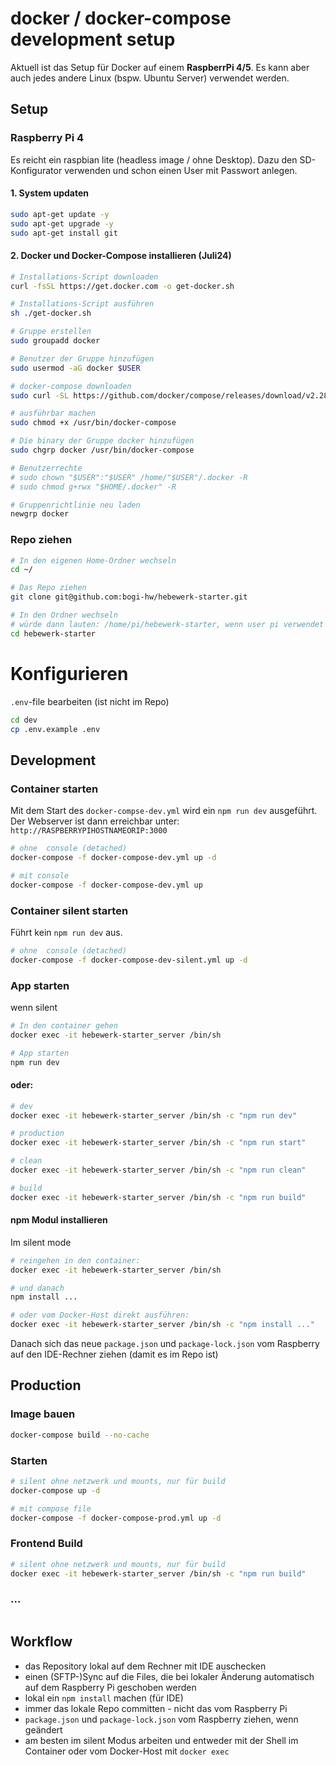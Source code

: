 # docker / docker-compose development setup

Aktuell ist das Setup für Docker auf einem **RaspberrPi 4/5**. Es kann aber auch jedes andere Linux (bspw. Ubuntu Server) verwendet werden.

## Setup
### Raspberry Pi 4
 
Es reicht ein raspbian lite (headless image / ohne Desktop). Dazu den SD-Konfigurator verwenden und schon einen User mit Passwort anlegen.  

#### 1. System updaten
```bash
sudo apt-get update -y
sudo apt-get upgrade -y
sudo apt-get install git
```

#### 2. Docker und Docker-Compose installieren (Juli24)

```bash
# Installations-Script downloaden
curl -fsSL https://get.docker.com -o get-docker.sh

# Installations-Script ausführen
sh ./get-docker.sh

# Gruppe erstellen 
sudo groupadd docker

# Benutzer der Gruppe hinzufügen
sudo usermod -aG docker $USER  

# docker-compose downloaden
sudo curl -SL https://github.com/docker/compose/releases/download/v2.28.1/docker-compose-linux-armv7 -o /usr/bin/docker-compose

# ausführbar machen
sudo chmod +x /usr/bin/docker-compose

# Die binary der Gruppe docker hinzufügen
sudo chgrp docker /usr/bin/docker-compose

# Benutzerrechte
# sudo chown "$USER":"$USER" /home/"$USER"/.docker -R
# sudo chmod g+rwx "$HOME/.docker" -R

# Gruppenrichtlinie neu laden
newgrp docker
```

### Repo ziehen

```bash
# In den eigenen Home-Ordner wechseln
cd ~/

# Das Repo ziehen
git clone git@github.com:bogi-hw/hebewerk-starter.git

# In den Ordner wechseln
# würde dann lauten: /home/pi/hebewerk-starter, wenn user pi verwendet wird
cd hebewerk-starter 
```

# Konfigurieren
`.env`-file bearbeiten (ist nicht im Repo)

```bash
cd dev
cp .env.example .env
```

## Development

### Container starten

Mit dem Start des `docker-compse-dev.yml` wird ein `npm run dev` ausgeführt.  
Der Webserver ist dann erreichbar unter: `http://RASPBERRYPIHOSTNAMEORIP:3000`

```bash
# ohne  console (detached)
docker-compose -f docker-compose-dev.yml up -d

# mit console
docker-compose -f docker-compose-dev.yml up
```

### Container silent starten
Führt kein `npm run dev` aus.
```bash
# ohne  console (detached)
docker-compose -f docker-compose-dev-silent.yml up -d
```

### App starten
wenn silent
```bash
# In den container gehen
docker exec -it hebewerk-starter_server /bin/sh 

# App starten
npm run dev
```
#### oder:

```bash
# dev
docker exec -it hebewerk-starter_server /bin/sh -c "npm run dev"

# production
docker exec -it hebewerk-starter_server /bin/sh -c "npm run start"

# clean
docker exec -it hebewerk-starter_server /bin/sh -c "npm run clean"

# build
docker exec -it hebewerk-starter_server /bin/sh -c "npm run build"
```

#### npm Modul installieren
Im silent mode
```bash
# reingehen in den container:
docker exec -it hebewerk-starter_server /bin/sh

# und danach
npm install ...

# oder vom Docker-Host direkt ausführen:
docker exec -it hebewerk-starter_server /bin/sh -c "npm install ..."
```

Danach sich das neue `package.json` und `package-lock.json` vom Raspberry auf den IDE-Rechner ziehen (damit es im Repo ist)

## Production
### Image bauen
```bash
docker-compose build --no-cache
```

### Starten
```bash
# silent ohne netzwerk und mounts, nur für build
docker-compose up -d

# mit compose file
docker-compose -f docker-compose-prod.yml up -d
````

### Frontend Build
```bash
# silent ohne netzwerk und mounts, nur für build
docker exec -it hebewerk-starter_server /bin/sh -c "npm run build"
```

### ...
```bash
```


## Workflow
- das Repository lokal auf dem Rechner mit IDE auschecken
- einen (SFTP-)Sync auf die Files, die bei lokaler Änderung automatisch auf dem Raspberry Pi geschoben werden
- lokal ein `npm install` machen (für IDE)
- immer das lokale Repo committen - nicht das vom Raspberry Pi
- `package.json` und `package-lock.json` vom Raspberry ziehen, wenn geändert
- am besten im silent Modus arbeiten und entweder mit der Shell im Container oder vom Docker-Host mit `docker exec`

